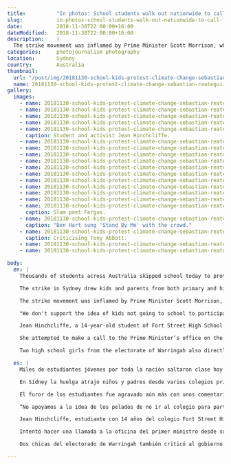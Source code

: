 ```yaml
---
title:          "In photos: School students walk out nationwide to call for action on climate change"
slug:           in-photos-school-students-walk-out-nationwide-to-call-for-action-on-climate-change
date:           2018-11-30T22:00:00+16:00
dateModified:   2018-11-30T22:00:00+16:00
description:    |
  The strike movement was inflamed by Prime Minister Scott Morrison, who rejected the premise of children leaving school and said they needed \'more learning and less activism\'.
categories:     photojournalism photography
location:       Sydney
country:        Australia
thumbnail:
  url: "/post/img/20181130-school-kids-protest-climate-change-sebastian-reategui-0360.jpg"
  name: 20181130-school-kids-protest-climate-change-sebastian-reategui-0360
gallery:
  images:
    - name: 20181130-school-kids-protest-climate-change-sebastian-reategui-9871
    - name: 20181130-school-kids-protest-climate-change-sebastian-reategui-8424
    - name: 20181130-school-kids-protest-climate-change-sebastian-reategui-0334
    - name: 20181130-school-kids-protest-climate-change-sebastian-reategui-0360
    - name: 20181130-school-kids-protest-climate-change-sebastian-reategui-8412
      caption: Student and activist Jean Hinchcliffe.
    - name: 20181130-school-kids-protest-climate-change-sebastian-reategui-0452
    - name: 20181130-school-kids-protest-climate-change-sebastian-reategui-0490
    - name: 20181130-school-kids-protest-climate-change-sebastian-reategui-0531
    - name: 20181130-school-kids-protest-climate-change-sebastian-reategui-8532
    - name: 20181130-school-kids-protest-climate-change-sebastian-reategui-0626
    - name: 20181130-school-kids-protest-climate-change-sebastian-reategui-0648
    - name: 20181130-school-kids-protest-climate-change-sebastian-reategui-8475
    - name: 20181130-school-kids-protest-climate-change-sebastian-reategui-9849
    - name: 20181130-school-kids-protest-climate-change-sebastian-reategui-9859
    - name: 20181130-school-kids-protest-climate-change-sebastian-reategui-0621
    - name: 20181130-school-kids-protest-climate-change-sebastian-reategui-0256
      caption: Slam poet Fergus.
    - name: 20181130-school-kids-protest-climate-change-sebastian-reategui-0275
      caption: "Ben Hart sung 'Stand By Me' with the crowd."
    - name: 20181130-school-kids-protest-climate-change-sebastian-reategui-0327
      caption: Criticising Tony Abbott.
    - name: 20181130-school-kids-protest-climate-change-sebastian-reategui-0566
    - name: 20181130-school-kids-protest-climate-change-sebastian-reategui-9939

body:
  en: |
    Thousands of students across Australia skipped school today to protest inaction on climate change.

    The strike in Sydney drew kids and parents from both primary and high schools as far as regional NSW, who heard from an all-children lineup of speakers.

    The strike movement was inflamed by Prime Minister Scott Morrison, who rejected the premise of children leaving school and said they needed "more learning and less activism".

    "We don't support the idea of kids not going to school to participate in things that can be dealt with outside of school", he said in Parliament on Monday.

    Jean Hinchcliffe, a 14-year-old student of Fort Street High School and leader of the rally, rebuked the Prime Minister and said that students are striking precisely because climate change is currently *not* being dealt with outside of school.

    She attempted to make a call to the Prime Minister’s office on the microphone, and shouted the number out to the crowd to join her in making calls in unison.

    Two high school girls from the electorate of Warringah also directly criticised the government, calling out their MP and former prime Minister Tony Abbott as the "most environmentally destructive prime minister ever".

  es: |
    Miles de estudiantes jóvenes por toda la nación saltaron clase hoy para protestar la inacción del gobierno contra el cambio climático.

    En Sídney la huelga atrajo niños y padres desde varios colegios primarios y secundarios hasta las áreas regionales de NSW, y se escuchó una banda de hablantes todos niños y ninguno adulto.

    El furor de los estudiantes fue agravado aún más con unos comentarios del primer ministro Scott Morrison, quién el lunes rechazó la ausencia de los estudiantes y dijo que en su lugar necesitan a “más aprendizaje y menos activismo”.

    “No apoyamos a la idea de los pelados de no ir al colegio para participar en cosas que se puedan resolver afuera del colegio”, dijo en el parlamento.

    Jean Hinchcliffe, estudiante con 14 años del colegio Fort Street High School y líder de la congregación, reprendió al primer ministro y dijo que lo hacen precisamente por el hecho de que el cambio climático no se está resolviendo aun afuera del colegio.”

    Intentó hacer una llamada a la oficina del primer ministro desde su celular sobre el micrófono, gritando al numero a los participantes para que se unen en llamarlo.

    Dos chicas del electorado de Warringah también criticó al gobierno directamente, denunciando a su miembro de parlamento Tony Abbott por haber sido el “primer ministro mas destructivo al medioambiente que nunca”.

---
```

